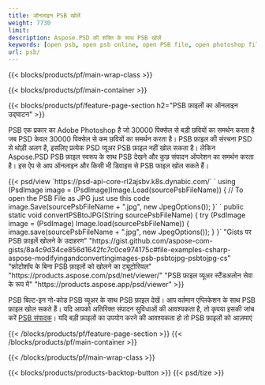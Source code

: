 ```yaml
---
title: ऑनलाइन PSB खोलें
weight: 7730
limit: 
description: Aspose.PSD की शक्ति के साथ PSB खोलें
keywords: [open psb, open psb online, open PSB file, open photoshop file, preview psb]
url: psb/
---
```


{{< blocks/products/pf/main-wrap-class >}}

{{< blocks/products/pf/main-container >}}

{{< blocks/products/pf/feature-page-section h2="PSB फ़ाइलों का ऑनलाइन उद्घाटन" >}}
<p>PSB एक प्रकार का Adobe Photoshop है जो 30000 पिक्सेल से बड़ी छवियों का समर्थन करता है जब PSD केवल 30000 पिक्सेल से कम छवियों का समर्थन करता है। PSB फ़ाइल की संरचना PSD से थोड़ी अलग है, इसलिए प्रत्येक PSD व्यूअर PSB फ़ाइल नहीं खोल सकता है। लेकिन Aspose.PSD PSB फ़ाइल स्वरूप के साथ PSB देखने और कुछ संपादन ऑपरेशन का समर्थन करता है। इस ऐप से आप ऑनलाइन और किसी भी डिवाइस से PSB फाइल खोल सकते हैं।</p>
{{< psd/view `https://psd-api-core-rl2ajsbv.k8s.dynabic.com/` 
`    using (PsdImage image = (PsdImage)Image.Load(sourcePsbFileName))
    {
	    // To open the PSB File as JPG just use this code
        image.Save(sourcePsbFileName + ".jpg",  new JpegOptions());
    }` 
`   public static void convertPSBtoJPG(String sourcePsbFileName) {
        try (PsdImage image = (PsdImage) Image.load(sourcePsbFileName)) {
            image.save(sourcePsbFileName + ".jpg", new JpegOptions());
        }
    }` 
"Gists पर PSB फ़ाइलें खोलने के उदाहरण" "https://gist.github.com/aspose-com-gists/8a4c9d34ce856d1642fc7c0ce974175c#file-examples-csharp-aspose-modifyingandconvertingimages-psb-psbtojpg-psbtojpg-cs" 
"फ़ोटोशॉप के बिना PSB फ़ाइलों को खोलने का ट्यूटोरियल" "https://products.aspose.com/psd/net/viewer/" 
"PSB फ़ाइल व्यूअर स्टैंडअलोन सेवा के रूप में" "https://products.aspose.app/psd/viewer" >}}
<p>PSB बिल्ट-इन नो-कोड PSB व्यूअर के साथ PSB फ़ाइल देखें। आप वर्तमान एप्लिकेशन के साथ PSB फ़ाइल खोल सकते हैं। यदि आपको अतिरिक्त संपादन सुविधाओं की आवश्यकता है, तो कृपया इसकी जांच करें <a href="https://products.aspose.app/psd/template-editor">PSB संपादक</a>। यदि बड़ी फ़ाइलों का उपयोग करने की आवश्यकता हो तो PSB फ़ाइलों को आज़माएं</p>
{{< /blocks/products/pf/feature-page-section >}}
{{< /blocks/products/pf/main-container >}}


{{< /blocks/products/pf/main-wrap-class >}}

{{< blocks/products/products-backtop-button >}}
{{< psd/tize >}}
